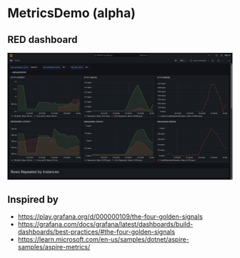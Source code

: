 # MetricsDemo (alpha)

## RED dashboard
![resources](./images/red-dashboard.png)

## Inspired by
- https://play.grafana.org/d/000000109/the-four-golden-signals
- https://grafana.com/docs/grafana/latest/dashboards/build-dashboards/best-practices/#the-four-golden-signals
- https://learn.microsoft.com/en-us/samples/dotnet/aspire-samples/aspire-metrics/